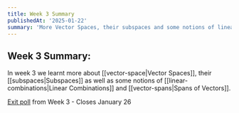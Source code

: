 ```yaml
---
title: Week 3 Summary
publishedAt: '2025-01-22'
summary: 'More Vector Spaces, their subspaces and some notions of linear independance'
---
```

## Week 3 Summary:

In week 3 we learnt more about [[vector-space|Vector Spaces]], their [[subspaces|Subspaces]] as well as some notions of [[linear-combinations|Linear Combinations]] and [[vector-spans|Spans of Vectors]].

[Exit poll](https://forms.gle/JgdVArh5iJdFZq1T6) from Week 3 - Closes January 26